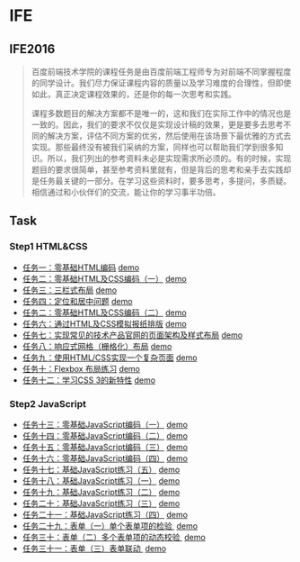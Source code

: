 # IFE

## IFE2016

> 百度前端技术学院的课程任务是由百度前端工程师专为对前端不同掌握程度的同学设计。我们尽力保证课程内容的质量以及学习难度的合理性，但即使如此，真正决定课程效果的，还是你的每一次思考和实践。
>
> 课程多数题目的解决方案都不是唯一的，这和我们在实际工作中的情况也是一致的。因此，我们的要求不仅仅是实现设计稿的效果，更是要多去思考不同的解决方案，评估不同方案的优劣，然后使用在该场景下最优雅的方式去实现。那些最终没有被我们采纳的方案，同样也可以帮助我们学到很多知识。所以，我们列出的参考资料未必是实现需求所必须的。有的时候，实现题目的要求很简单，甚至参考资料里就有，但是背后的思考和亲手去实践却是任务最关键的一部分。在学习这些资料时，要多思考，多提问，多质疑。相信通过和小伙伴们的交流，能让你的学习事半功倍。

## Task

### Step1 HTML&CSS

- [任务一：零基础HTML编码](https://github.com/lusg02/IFE/blob/master/001/README.md)    [demo](https://lusg02.github.io/IFE/001/index.html)
- [任务二：零基础HTML及CSS编码（一）](https://github.com/lusg02/IFE/blob/master/002/README.md) [demo](https://lusg02.github.io/IFE/002/index.html)
- [任务三：三栏式布局](https://github.com/lusg02/IFE/blob/master/003/README.md)    [demo](https://lusg02.github.io/IFE/003/index.html)
- [任务四：定位和居中问题](https://github.com/lusg02/IFE/blob/master/004/README.md)  [demo](https://lusg02.github.io/IFE/004/index.html)
- [任务二：零基础HTML及CSS编码（二）](https://github.com/lusg02/IFE/blob/master/005/README.md) [demo](https://lusg02.github.io/IFE/005/index.html)
- [任务六：通过HTML及CSS模拟报纸排版](https://github.com/lusg02/IFE/blob/master/006/README.md) [demo](https://lusg02.github.io/IFE/006/index.html)
- [任务七：实现常见的技术产品官网的页面架构及样式布局](https://github.com/lusg02/IFE/blob/master/007/README.md)    [demo](https://lusg02.github.io/IFE/007/index.html)
- [任务八：响应式网格（栅格化）布局](https://github.com/lusg02/IFE/blob/master/008/README.md) [demo](https://lusg02.github.io/IFE/008/index.html)
- [任务九：使用HTML/CSS实现一个复杂页面](https://github.com/lusg02/IFE/blob/master/009/README.md)   [demo](https://lusg02.github.io/IFE/009/index.html)
- [任务十：Flexbox 布局练习](https://github.com/lusg02/IFE/blob/master/010/README.md) [demo](https://lusg02.github.io/IFE/010/index.html)
- [任务十二：学习CSS 3的新特性](https://github.com/lusg02/IFE/blob/master/011/README.md) [demo](https://lusg02.github.io/IFE/012/index.html)

### Step2 JavaScript

- [任务十三：零基础JavaScript编码（一）](https://github.com/lusg02/IFE/blob/master/013/README.md)  [demo](https://lusg02.github.io/IFE/013/index.html)
- [任务十四：零基础JavaScript编码（二）](https://github.com/lusg02/IFE/blob/master/014/README.md)  [demo](https://lusg02.github.io/IFE/014/index.html)
- [任务十五：零基础JavaScript编码（三）](https://github.com/lusg02/IFE/blob/master/015/README.md)  [demo](https://lusg02.github.io/IFE/015/index.html)
- [任务十六：零基础JavaScript编码（四）](https://github.com/lusg02/IFE/blob/master/016/README.md)  [demo](https://lusg02.github.io/IFE/016/index.html)
- [任务十七：基础JavaScript练习（五）](https://github.com/lusg02/IFE/blob/master/017/README.md)   [demo](https://lusg02.github.io/IFE/017/index.html)
- [任务十八：基础JavaScript练习（一）](https://github.com/lusg02/IFE/blob/master/018/README.md)   [demo](https://lusg02.github.io/IFE/018/index.html)
- [任务十九：基础JavaScript练习（二）](https://github.com/lusg02/IFE/blob/master/019/README.md)   [demo](https://lusg02.github.io/IFE/019/index.html)
- [任务二十：基础JavaScript练习（三）](https://github.com/lusg02/IFE/blob/master/020/README.md)   [demo](https://lusg02.github.io/IFE/020/index.html)
- [任务二十一：基础JavaScript练习（四）](https://github.com/lusg02/IFE/blob/master/021/README.md)  [demo](https://lusg02.github.io/IFE/021/index.html)
- [任务二十九：表单（一）单个表单项的检验 ](https://github.com/lusg02/IFE/blob/master/029/README.md)  [demo](https://lusg02.github.io/IFE/029/index.html)
- [任务三十：表单（二）多个表单项的动态校验 ](https://github.com/lusg02/IFE/blob/master/030/README.md)  [demo](https://lusg02.github.io/IFE/030/index.html)
- [任务三十一：表单（三）表单联动 ](https://github.com/lusg02/IFE/blob/master/031/README.md)  [demo](https://lusg02.github.io/IFE/031/index.html)
